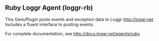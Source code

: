 ## Ruby Loggr Agent (loggr-rb)

This Gem/Plugin posts events and exception data to Loggr <http://loggr.net>. Includes a fluent interface to posting events.

For complete documentation, see <http://docs.loggr.net/agents/ruby>

